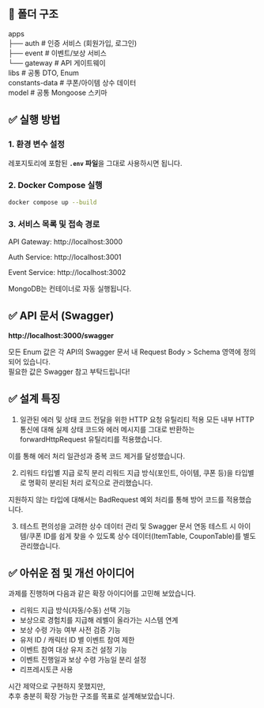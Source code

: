 ## 📂 폴더 구조
apps  
├── auth # 인증 서비스 (회원가입, 로그인)  
├── event # 이벤트/보상 서비스  
└── gateway # API 게이트웨이  
libs # 공통 DTO, Enum  
constants-data # 쿠폰/아이템 상수 데이터  
model # 공통 Mongoose 스키마  

## ✅ 실행 방법
### 1. 환경 변수 설정
레포지토리에 포함된 **`.env` 파일**을 그대로 사용하시면 됩니다.

### 2. Docker Compose 실행
```bash
docker compose up --build
```

### 3. 서비스 목록 및 접속 경로
API Gateway: http://localhost:3000

Auth Service: http://localhost:3001

Event Service: http://localhost:3002

MongoDB는 컨테이너로 자동 실행됩니다.


## ✅ API 문서 (Swagger)
**http://localhost:3000/swagger**

모든 Enum 값은 각 API의 Swagger 문서 내
Request Body > Schema 영역에 정의되어 있습니다.  
필요한 값은 Swagger 참고 부탁드립니다!

## ✅ 설계 특징
1. 일관된 에러 및 상태 코드 전달을 위한 HTTP 요청 유틸리티 적용
모든 내부 HTTP 통신에 대해
실제 상태 코드와 에러 메시지를 그대로 반환하는
forwardHttpRequest 유틸리티를 적용했습니다.

이를 통해 에러 처리 일관성과 중복 코드 제거를 달성했습니다.

2. 리워드 타입별 지급 로직 분리
리워드 지급 방식(포인트, 아이템, 쿠폰 등)을
타입별로 명확히 분리된 처리 로직으로 관리했습니다.

지원하지 않는 타입에 대해서는
BadRequest 예외 처리를 통해 방어 코드를 적용했습니다.

3. 테스트 편의성을 고려한 상수 데이터 관리 및 Swagger 문서 연동
테스트 시 아이템/쿠폰 ID를 쉽게 찾을 수 있도록
상수 데이터(ItemTable, CouponTable)를 별도 관리했습니다.

## ✅ 아쉬운 점 및 개선 아이디어

과제를 진행하며 다음과 같은 확장 아이디어를 고민해 보았습니다.

- 리워드 지급 방식(자동/수동) 선택 기능
- 보상으로 경험치를 지급해 레벨이 올라가는 시스템 연계
- 보상 수령 가능 여부 사전 검증 기능
- 유저 ID / 캐릭터 ID 별 이벤트 참여 제한
- 이벤트 참여 대상 유저 조건 설정 기능
- 이벤트 진행일과 보상 수령 가능일 분리 설정
- 리프레시토큰 사용

시간 제약으로 구현하지 못했지만,  
추후 충분히 확장 가능한 구조를 목표로 설계해보았습니다.
